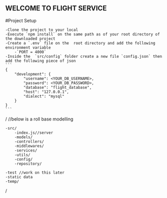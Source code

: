 ## WELCOME TO FLIGHT SERVICE

#Project Setup

    -Clone the project to your local
    -Execute `npm install` on the same path as of your root directory of the downloaded project
    -Create a `.env` file on the  root directory and add the following environment variable
        -`PORT = 4000`
    -Inside the  `src/config` folder create a new file `config.json` then add the following piece of json
    ```
    {
        "development": {
            "username": <YOUR_DB_USERNAME>,
            "password": <YOUR_DB_PASSWORD>,
            "database": "flight_database",
            "host": "127.0.0.1",
            "dialect": "mysql"
        }
    }
    ```

/
    //below is a roll base modelling

    -src/
        -index.js//server
        -models/
        -controllers/
        -middlewares/
        -services/
        -utils/
        -config/
        -repository/

    -test //work on this later
    -static data
    -temp/
/
